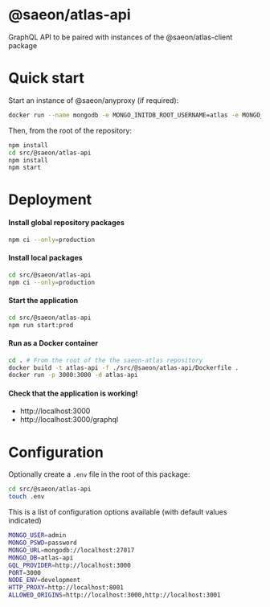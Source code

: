 # @saeon/atlas-api

GraphQL API to be paired with instances of the @saeon/atlas-client package

# Quick start

Start an instance of @saeon/anyproxy (if required):

```sh
docker run --name mongodb -e MONGO_INITDB_ROOT_USERNAME=atlas -e MONGO_INITDB_ROOT_PASSWORD=password -d -p 27017:27017 mongo:latest
```

Then, from the root of the repository:

```sh
npm install
cd src/@saeon/atlas-api
npm install
npm start
```

# Deployment

#### Install global repository packages

```sh
npm ci --only=production
```

#### Install local packages

```sh
cd src/@saeon/atlas-api
npm ci --only=production
```

#### Start the application

```sh
cd src/@saeon/atlas-api
npm run start:prod
```

#### Run as a Docker container

```sh
cd . # From the root of the the saeon-atlas repository
docker build -t atlas-api -f ./src/@saeon/atlas-api/Dockerfile .
docker run -p 3000:3000 -d atlas-api
```

#### Check that the application is working!

- http://localhost:3000
- http://localhost:3000/graphql

# Configuration

Optionally create a `.env` file in the root of this package:

```sh
cd src/@saeon/atlas-api
touch .env
```

This is a list of configuration options available (with default values indicated)

```sh
MONGO_USER=admin
MONGO_PSWD=password
MONGO_URL=mongodb://localhost:27017
MONGO_DB=atlas-api
GQL_PROVIDER=http://localhost:3000
PORT=3000
NODE_ENV=development
HTTP_PROXY=http://localhost:8001
ALLOWED_ORIGINS=http://localhost:3000,http://localhost:3001
```
